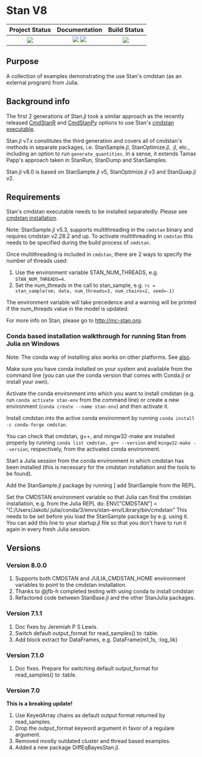 # Stan V8

| **Project Status**                                                               |  **Documentation**                                                               | **Build Status**                                                                                |
|:-------------------------------------------------------------------------------:|:-------------------------------------------------------------------------------:|:-----------------------------------------------------------------------------------------------:|
|![][project-status-img] | [![][docs-stable-img]][docs-stable-url] [![][docs-dev-img]][docs-dev-url] | ![][CI-build] |

[docs-dev-img]: https://img.shields.io/badge/docs-dev-blue.svg
[docs-dev-url]: https://stanjulia.github.io/Stan.jl/latest

[docs-stable-img]: https://img.shields.io/badge/docs-stable-blue.svg
[docs-stable-url]: https://stanjulia.github.io/Stan.jl/stable

[CI-build]: https://github.com/stanjulia/Stan.jl/workflows/CI/badge.svg?branch=master

[issues-url]: https://github.com/stanjulia/Stan.jl/issues

[project-status-img]: https://img.shields.io/badge/lifecycle-stable-green.svg

## Purpose

A collection of examples demonstrating the use Stan's cmdstan (as an external program) from Julia. 

## Background info

The first 2 generations of Stan.jl took a similar approach as the recently released [CmdStanR](https://mc-stan.org/cmdstanr/) and [CmdStanPy](https://github.com/stan-dev/cmdstanpy) options to use Stan's [cmdstan executable](https://mc-stan.org/users/interfaces/cmdstan.html).

Stan.jl v7.x constitutes the third generation and covers all of cmdstan's methods in separate packages, i.e. StanSample.jl, StanOptimize.jl, .jl, etc., including an option to run `generate_quantities`. In a sense, it extends Tamas Papp's approach taken in StanRun, StanDump and StanSamples. 

Stan.jl v8.0 is based on StanSample.jl v5, StanOptimize.jl v3 and StanQuap.jl v2.

## Requirements

Stan's cmdstan executable needs to be installed separatedly. Please see [cmdstan installation](https://stanjulia.github.io/Stan.jl/latest/INSTALLATION/). 

Note: StanSample.jl v5.3, supports multithreading in the `cmdstan` binary and requires cmdstan v2.28.2 and up. To activate multithreading in `cmdstan` this needs to be specified during the build process of `cmdstan`. 

Once multithreading is included in `cmdstan`, there are 2 ways to specify the number of threads used:

1. Use the environment variable STAN_NUM_THREADS, e.g. `STAN_NUM_THREADS=4`.
2. Set the num_threads in the call to stan_sample, e.g. `rc = stan_sample(sm; data, num_threads=3, num_chains=2, seed=-1)`

The environment variable will take precedence and a warning will be printed if the num_threads value in the model is updated.

For more info on Stan, please go to <http://mc-stan.org>.

### Conda based installation walkthrough for running Stan from Julia on Windows

Note: The conda way of installing also works on other platforms. See [also](https://mc-stan.org/docs/2_28/cmdstan-guide/index.html).

Make sure you have conda installed on your system and available from the command line (you can use the conda version that comes with Conda.jl or install your own).

Activate the conda environment into which you want to install cmdstan (e.g. run `conda activate stan-env` from the command line) or create a new environment (`conda create --name stan-env`) and then activate it.

Install cmdstan into the active conda environment by running `conda install -c conda-forge cmdstan`.

You can check that cmdstan, g++, and mingw32-make are installed properly by running `conda list cmdstan, g++ --version` and `mingw32-make --version`, respectively, from the activated conda environment.

Start a Julia session from the conda environment in which cmdstan has been installed (this is necessary for the cmdstan installation and the tools to be found).

Add the StanSample.jl package by running ] add StanSample from the REPL.

Set the CMDSTAN environment variable so that Julia can find the cmdstan installation, e.g. from the Julia REPL do: ENV["CMDSTAN"] = "C:/Users/Jakob/.julia/conda/3/envs/stan-env/Library/bin/cmdstan" This needs to be set before you load the StanSample package by e.g. using it. You can add this line to your startup.jl file so that you don't have to run it again in every fresh Julia session.

## Versions

### Version 8.0.0

1. Supports both CMDSTAN and JULIA_CMDSTAN_HOME environment variables to point to the cmdstan installation.
2. Thanks to @jfb-h completed testing with using conda to install cmdstan
3. Refactored code between StanBase.jl and the other StanJulia packages.

### Version 7.1.1

1. Doc fixes by Jeremiah P S Lewis.
2. Switch default output_format for read_samples() to :table.
3. Add block extract for DataFrames, e.g. DataFrame(m1_1s, :log_lik)

### Version 7.1.0

1. Doc fixes. Prepare for switching default output_format for read_samples() to :table.

### Version 7.0

**This is a breaking update!**

1. Use KeyedArray chains as default output format returned by read_samples.
2. Drop the output_format keyword argument in favor of a regulare argument.
3. Removed mostly outdated cluster and thread based examples.
4. Added a new package DiffEqBayesStan.jl.
